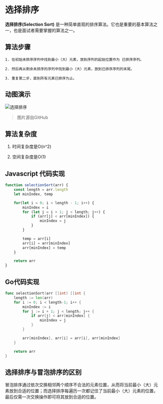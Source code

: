 # 选择排序


**选择排序(Selection Sort)** 是一种简单直观的排序算法。它也是重要的基本算法之一，也是面试者需要掌握的算法之一。

## 算法步骤

    1. 在初始未排序序列中找到最小（大）元素，放到序列的起始位置作为 已排序序列。

    2. 然后再从剩余未排序的序列中找到最小（大）元素，放到已排序序列的末尾。

    3. 重复第二步，直到所有元素已排序为止。

## 动图演示

![选择排序](https://github.com/EvanXzj/JS-Sorting-Algorithm/blob/master/res/selectionSort.gif?raw=true)

> 图片源自GitHub

## 算法复杂度

1. 时间复杂度是O(n^2)

2. 空间复杂度是O(1)

## Javascript 代码实现

```js
function selectionSort(arr) {
    const length = arr.length
    let minIndex, temp

    for(let i = 0; i < length - 1; i++) {
        minIndex = i
        for (let j = i + 1; j < length; j++) {
            if (arr[j] < arr[minIndex]) {
                minIndex = j
            }
        }

        temp = arr[i]
        arr[i] = arr[minIndex]
        arr[minIndex] = temp
    }

    return arr
}
```

## Go代码实现

```go
func selectionSort(arr []int) []int {
	length := len(arr)
	for i := 0; i < length-1; i++ {
		minIndex := i
		for j := i + 1; j < length; j++ {
			if arr[j] < arr[minIndex] {
				minIndex = j
			}
		}

		arr[minIndex], arr[i] = arr[i], arr[minIndex]
	}

	return arr
}
```

## 选择排序与冒泡排序的区别

冒泡排序通过依次交换相邻两个顺序不合法的元素位置，从而将当前最小（大）元素放到合适的位置；而选择排序每遍历一次都记住了当前最小（大）元素的位置，最后仅需一次交换操作即可将其放到合适的位置。
